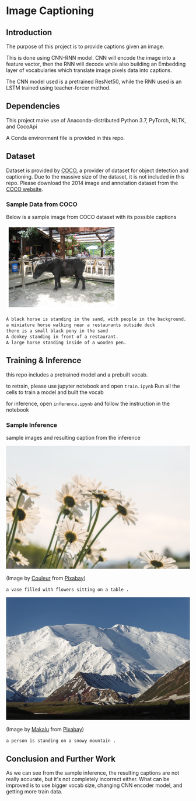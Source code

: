 # Image Captioning

## Introduction

The purpose of this project is to provide captions given an image.

This is done using CNN-RNN model. CNN will encode the image into a feature vector, then the RNN will decode while also building an Embedding layer of vocabularies which translate image pixels data into captions.

The CNN model used is a pretrained ResNet50, while the RNN used is an LSTM trained using teacher-forcer method.

## Dependencies

This project make use of Anaconda-distributed Python 3.7, PyTorch, NLTK, and CocoApi

A Conda environment file is provided in this repo.

## Dataset

Dataset is provided by [COCO](http://cocodataset.org/#home), a provider of dataset for object detection and captioning.
Due to the massive size of the dataset, it is not included in this repo. Please download the 2014 image and annotation dataset from the [COCO website](http://cocodataset.org/#download).

### Sample Data from COCO

Below is a sample image from COCO dataset with its possible captions

![coco_sample_image](images/coco_sample_data_1.png)
```
A black horse is standing in the sand, with people in the background. 
a miniature horse walking near a restaurants outside deck 
there is a small black pony in the sand
A donkey standing in front of a restaurant.
A large horse standing inside of a wooden pen.
```

## Training & Inference

this repo includes a pretrained model and a prebuilt vocab.

to retrain, please use jupyter notebook and open `train.ipynb`
Run all the cells to train a model and built the vocab

for inference, open `inference.ipynb` and follow the instruction in the notebook

### Sample Inference

sample images and resulting caption from the inference



![sample_test](images/sample_test.jpg)

(Image by <a href="https://pixabay.com/users/Couleur-1195798/?utm_source=link-attribution&amp;utm_medium=referral&amp;utm_campaign=image&amp;utm_content=5091308">Couleur</a> from <a href="https://pixabay.com/?utm_source=link-attribution&amp;utm_medium=referral&amp;utm_campaign=image&amp;utm_content=5091308">Pixabay</a>)

```
a vase filled with flowers sitting on a table .
```

![sample_test2](images/sample_test_2.jpg)

(Image by <a href="https://pixabay.com/users/Makalu-680451/?utm_source=link-attribution&amp;utm_medium=referral&amp;utm_campaign=image&amp;utm_content=4767882">Makalu</a> from <a href="https://pixabay.com/?utm_source=link-attribution&amp;utm_medium=referral&amp;utm_campaign=image&amp;utm_content=4767882">Pixabay</a>)

```
a person is standing on a snowy mountain .
```

## Conclusion and Further Work

As we can see from the sample inference, the resulting captions are not really accurate, but it's not completely incorrect either. What can be improved is to use bigger vocab size, changing CNN encoder model, and getting more train data.
